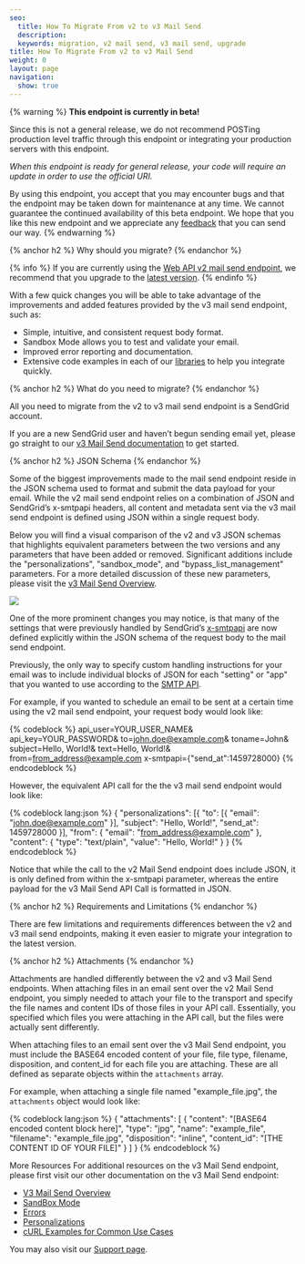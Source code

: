 ```yaml
---
seo:
  title: How To Migrate From v2 to v3 Mail Send
  description:
  keywords: migration, v2 mail send, v3 mail send, upgrade
title: How To Migrate From v2 to v3 Mail Send
weight: 0
layout: page
navigation:
  show: true
---
```


{% warning %}
**This endpoint is currently in beta!**

Since this is not a general release, we do not recommend POSTing production level traffic through this endpoint or integrating your production servers with this endpoint.

*When this endpoint is ready for general release, your code will require an update in order to use the official URI.*

By using this endpoint, you accept that you may encounter bugs and that the endpoint may be taken down for maintenance at any time. We cannot guarantee the continued availability of this beta endpoint. We hope that you like this new endpoint and we appreciate any [feedback](mailto:dx+mail-beta@sendgrid.com) that you can send our way.
{% endwarning %}

{% anchor h2 %}
Why should you migrate?
{% endanchor %}

{% info %}
If you are currently using the [Web API v2 mail send endpoint]({{root_url}}/API_Reference/Web_API/mail.html), we recommend that you upgrade to the [latest version]({{root_url}}/Web_API_v3/Mail/overview.html).
{% endinfo %}

With a few quick changes you will be able to take advantage of the improvements and added features provided by the v3 mail send endpoint, such as:

* Simple, intuitive, and consistent request body format.
* Sandbox Mode allows you to test and validate your email.
* Improved error reporting and documentation.
* Extensive code examples in each of our [libraries]({{root_url}}/Integrate/libraries.html) to help you integrate quickly.

{% anchor h2 %}
What do you need to migrate?
{% endanchor %}

All you need to migrate from the v2 to v3 mail send endpoint is a SendGrid account.

If you are a new SendGrid user and haven’t begun sending email yet, please go straight to our [v3 Mail Send documentation]({{root_url}}/API_Reference/Web_API_v3/Mail/overview.html) to get started.

{% anchor h2 %}
JSON Schema
{% endanchor %}

Some of the biggest improvements made to the mail send endpoint reside in the JSON schema used to format and submit the data payload for your email. While the v2 mail send endpoint relies on a combination of JSON and SendGrid’s x-smtpapi headers, all content and metadata sent via the v3 mail send endpoint is defined using JSON within a single request body.

Below you will find a visual comparison of the v2 and v3 JSON schemas that highlights equivalent parameters between the two versions and any parameters that have been added or removed. Significant additions include the "personalizations", "sandbox_mode", and "bypass_list_management" parameters. For a more detailed discussion of these new parameters, please visit the [v3 Mail Send Overview]({{root_url}}/API_Reference/Web_API_v3/Mail/overview.html).

![]({{root_url}}/images/v2_vs_v3_mail_send.png)

One of the more prominent changes you may notice, is that many of the settings that were previously handled by SendGrid’s [x-smtpapi]({{root_url}}/API_Reference/SMTP_API/index.html) are now defined explicitly within the JSON schema of the request body to the mail send endpoint.

Previously, the only way to specify custom handling instructions for your email was to include individual blocks of JSON for each "setting" or "app" that you wanted to use according to the [SMTP API]({{root_url}}/API_Reference/SMTP_API/index.html).

For example, if you wanted to schedule an email to be sent at a certain time using the v2 mail send endpoint, your request body would look like:

{% codeblock %}
api_user=YOUR_USER_NAME&
api_key=YOUR_PASSWORD&
to=john.doe@example.com&
toname=John&
subject=Hello, World!&
text=Hello, World!&
from=from_address@example.com
x-smtpapi={"send_at":1459728000}
{% endcodeblock %}

However, the equivalent API call for the the v3 mail send endpoint would look like:

{% codeblock lang:json %}
{
	"personalizations": [{
		"to": [{
			"email": "john.doe@example.com"
		}],
		"subject": "Hello, World!",
		"send_at": 1459728000
	}],
	"from": {
		"email": "from_address@example.com"
	},
	"content": {
		"type": "text/plain",
		"value": "Hello, World!"
	}
}
{% endcodeblock %}

Notice that while the call to the v2 Mail Send endpoint does include JSON, it is only defined from within the x-smtpapi parameter, whereas the entire payload for the v3 Mail Send API Call is formatted in JSON.

{% anchor h2 %}
Requirements and Limitations
{% endanchor %}

There are few limitations and requirements differences between the v2 and v3 mail send endpoints, making it even easier to migrate your integration to the latest version.

{% anchor h2 %}
Attachments
{% endanchor %}

Attachments are handled differently between the v2 and v3 Mail Send endpoints. When attaching files in an email sent over the v2 Mail Send endpoint, you simply needed to attach your file to the transport and specify the file names and content IDs of those files in your API call. Essentially, you specified which files you were attaching in the API call, but the files were actually sent differently.

When attaching files to an email sent over the v3 Mail Send endpoint, you must include the BASE64 encoded content of your file, file type, filename, disposition, and content_id for each file you are attaching. These are all defined as separate objects within the `attachments` array.

For example, when attaching a single file named "example_file.jpg", the `attachments` object would look like:

{% codeblock lang:json %}
{
  "attachments": [
    {
    "content": "[BASE64 encoded content block here]",
    "type": "jpg",
    "name": "example_file",
    "filename": "example_file.jpg",
    "disposition": "inline",
    "content_id": "[THE CONTENT ID OF YOUR FILE]"
    }
  ]
}
{% endcodeblock %}

More Resources
For additional resources on the v3 Mail Send endpoint, please first visit our other documentation on the v3 Mail Send endpoint:

* [V3 Mail Send Overview]({{root_url}}/API_Reference/Web_API_v3/Mail/overview.html)
* [SandBox Mode]({{root_url}}/Classroom/Send/v3_Mail_Send/sandbox_mode.html)
* [Errors]({{root_url}}/API_Reference/Web_API_v3/Mail/errors.html)
* [Personalizations]({{root_url}}/Classroom/Send/v3_Mail_Send/personalizations.html)
* [cURL Examples for Common Use Cases]({{root_url}}/Classroom/Send/v3_Mail_Send/curl_examples.html)

You may also visit our [Support page](https://support.sendgrid.com/hc/en-us).
